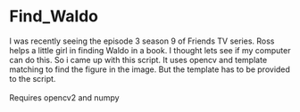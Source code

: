 # Find_Waldo
I was recently seeing the episode 3 season 9 of Friends TV series. Ross helps a little girl in finding Waldo in a book. I thought lets see if my computer can do this. So i came up with this script. It uses opencv and template matching to find the figure in the image. But the template has to be provided to the script.
<br/><br/>
Requires  opencv2 and numpy

